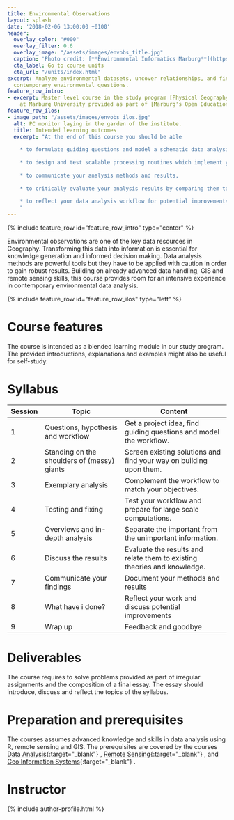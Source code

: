 ```yaml
---
title: Environmental Observations
layout: splash
date: '2018-02-06 13:00:00 +0100'
header:
  overlay_color: "#000"
  overlay_filter: 0.6
  overlay_image: "/assets/images/envobs_title.jpg"
  caption: 'Photo credit: [**Environmental Informatics Marburg**](https://www.flickr.com/environmentalinformatics-marburg/)'
  cta_label: Go to course units
  cta_url: "/units/index.html"
excerpt: Analyze environmental datasets, uncover relationships, and find answers to
  contemporary environmental questions.
feature_row_intro:
- excerpt: Master level course in the study program [Physical Geography](https://www.uni-marburg.de/fb19/studium/studiengaenge/msc-phygeo)
    at Marburg University provided as part of [Marburg's Open Educational Resources](https://oer.uni-marburg.de).
feature_row_ilos:
- image_path: "/assets/images/envobs_ilos.jpg"
  alt: PC monitor laying in the garden of the institute.
  title: Intended learning outcomes
  excerpt: "At the end of this course you should be able
  
    * to formulate guiding questions and model a schematic data analysis workflow in order to solve a real-life problem, 
	
	* to design and test scalable processing routines which implement your analysis workflow,
	
	* to communicate your analysis methods and results,
	
	* to critically evaluate your analysis results by comparing them to existing findings or theories,
	
	* to reflect your data analysis workflow for potential improvements.
	"
---
```


{% include feature_row id="feature_row_intro" type="center" %}

Environmental observations are one of the key data resources in Geography. Transforming this data into information is essential for knowledge generation and informed decision making. Data analysis methods are powerful tools but they have to be applied with caution in order to gain robust results. Building on already advanced data handling, GIS and remote sensing skills, this course provides room for an intensive experience in contemporary environmental data analysis.

{% include feature_row id="feature_row_ilos" type="left" %}


# Course features

The course is intended as a blended learning module in our study program. The provided introductions, explanations and examples might also be useful for self-study.



# Syllabus

| Session | Topic | Content |
|-------|--------|---------|
| 1 | Questions, hypothesis and workflow | Get a project idea, find guiding questions and model the workflow. |
| 2 | Standing on the shoulders of (messy) giants | Screen existing solutions and find your way on building upon them. |
| 3 | Exemplary analysis  | Complement the workflow to match your objectives. |
| 4 | Testing and fixing | Test your workflow and prepare for large scale computations. |
| 5 | Overviews and in-depth analysis | Separate the important from the unimportant information. |
| 6 | Discuss the results | Evaluate the results and relate them to existing theories and knowledge. |
| 7 | Communicate your findings | Document your methods and results |
| 8 | What have i done? | Reflect your work and discuss potential improvements |
| 9 | Wrap up | Feedback and goodbye |



# Deliverables

The course requires to solve problems provided as part of irregular assignments and the composition of a final essay. The essay should introduce, discuss and reflect the topics of the syllabus.




# Preparation and prerequisites

The courses assumes advanced knowledge and skills in data analysis using R, remote sensing and GIS. The prerequisites are covered by the courses [Data Analysis](https://oer.uni-marburg.de/ilias.php?ref_id=326&cmdClass=ilrepositorygui&cmdNode=r5&baseClass=ilrepositorygui){:target="_blank"}
, [Remote Sensing](https://oer.uni-marburg.de/ilias.php?ref_id=340&cmdClass=ilrepositorygui&cmdNode=r5&baseClass=ilrepositorygui){:target="_blank"}
, and [Geo Information Systems](https://oer.uni-marburg.de/ilias.php?ref_id=327&cmdClass=ilrepositorygui&cmdNode=r5&baseClass=ilrepositorygui){:target="_blank"}
.



# Instructor
{% include author-profile.html %}